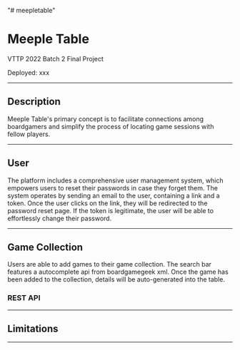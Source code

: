 "# meepletable" 

# Meeple Table
VTTP 2022 Batch 2 Final Project

Deployed: xxx

---

## Description

Meeple Table's primary concept is to facilitate connections among boardgamers and simplify the process of locating game sessions with fellow players.


---

## User

The platform includes a comprehensive user management system, which empowers users to reset their passwords in case they forget them. The system operates by sending an email to the user, containing a link and a token. Once the user clicks on the link, they will be redirected to the password reset page. If the token is legitimate, the user will be able to effortlessly change their password.


---

## Game Collection

Users are able to add games to their game collection.
The search bar features a autocomplete api from boardgamegeek xml. Once the game has been added to the collection, details will be auto-generated into the table.



### REST API



---

## Limitations


___
